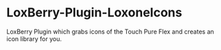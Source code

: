 # LoxBerry-Plugin-LoxoneIcons
LoxBerry Plugin which grabs icons of the Touch Pure Flex and creates an icon library for you.
